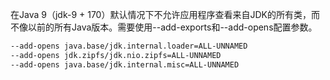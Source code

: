 
在Java 9（jdk-9 + 170）默认情况下不允许应用程序查看来自JDK的所有类，而不像以前的所有Java版本。需要使用--add-exports和--add-opens配置参数。

```bash
--add-opens java.base/jdk.internal.loader=ALL-UNNAMED 
--add-opens jdk.zipfs/jdk.nio.zipfs=ALL-UNNAMED
--add-opens java.base/jdk.internal.misc=ALL-UNNAMED
```